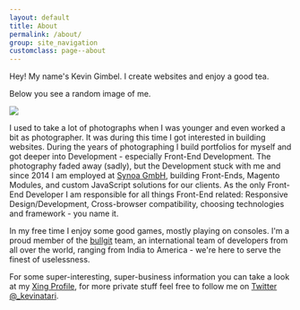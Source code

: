 ```yaml
---
layout: default
title: About
permalink: /about/
group: site_navigation
customclass: page--about
---
```


Hey! My name's Kevin Gimbel. I create websites and enjoy a good tea.

Below you see a random image of me.

<img src="https://lh3.googleusercontent.com/zKr_1iJFiWqxM8YqYojdBoJiVL79u0z7aWYAd4EUC8gG46uoehPFGsfSzU-9X9VJd8vmQbTpW7GYkoprk0iON26ZREwhD3w8OxdccpDlx7fRn_NdZSacHf-mPUILBFcckA-HpbcL5OuKYx_f-13bMpnQ2mwUwNVSbLJJQZuXEUhrRWD0we1FJdJwf_P3gZOiYlE3DPjDGL_O4mMwf-rD4RsewxlGkbuAZkmlDsl0MZTZK6T-ASzivg8aF6JGcyA-OYdxkJueVVrw8nukVpFflj_oMxdxfhyF6IYXh_jMFNp86hk9iPNzt-GSV5tXaS_nHA1YscWffeERK2TidrnXS4vLLmuwTImC2oY9t_aT5dz75bRrHB3YumqPyVaCe8lBU-sLzvNIiy1F2BrjGkvNrF-ucnFxQIwTfCPCwkasL1vbEpCcuXjtNferWOtOXUJ9SipfUSerzCcc_JblsLHUsfLXg6znaLQa4PIDQUBPzyf4KhGvMqgXp_8cO1W45OoN80Cww49mhz83vw2u6hRkk9lvukQQLf4wEErAbH0o88qp9q-JqFPyQhhzn6-THbo=w1728-h972-no" id="itseme" />

I used to take a lot of photographs when I was younger and even worked a bit as photographer. It was during this time I got interested in building websites. During the years of photographing I build portfolios for myself and got deeper into Development - especially Front-End Development. The photography faded away (sadly), but the Development stuck with me and since 2014 I am employed at [Synoa GmbH](http://synoa.de "Magento Agentur für B2B-Online-Shops"), building Front-Ends, Magento Modules, and custom JavaScript solutions for our clients. As the only Front-End Developer I am responsible for all things Front-End related: Responsive Design/Development, Cross-browser compatibility, choosing technologies and framework - you name it.

In my free time I enjoy some good games, mostly playing on consoles.  I'm a proud member of the [bullgit](https://bullg.it "See the bullgit website") team, an international team of developers from all
over the world, ranging from India to America - we're here to serve the finest of uselessness.

For some super-interesting, super-business information you can take a look at my [Xing Profile](https://www.xing.com/profile/Kevin_Gimbel "See my Xing Profile"), for more private stuff feel free to follow me on [Twitter @_kevinatari](https://twitter.com/_kevinatari "Follow me on Twitter!").

<script type="text/javascript">
(function(window, document, undefined) {
  var img_container = document.getElementById('itseme');
  var images = [
    "https://lh3.googleusercontent.com/Ao9W3EPxBtO1aLqnOjd7KgWQRMnsAa4NhS5ikiOD7reHoM85PiJ3J-3Mv2YcxyoNenScLtocYVY_1LeRdy946chFrrfj0pYiiAcZj_zoAPrVCtRJoYHjGg6S2ymrfiC0NGOVP1KX6GTAAK5szgHsOX3L2sVeJ9j6dFwQDGo8t9sq1jX3RxoMUwE0IhPkLOoiR1AALcggdeDIPPABmW7e4M26gh4H6xqf_G195JFIoaT-o_emQLZfdo1GMWYo4f2UZIG2lWH3DVKISNuHOs0Y2r4rNPPHe6GzDc2Iz68JdevKzNdFoTmYO_yfeJdOIJsewDg_T25wGux4hGCF-iwXme2_tlZdmQ55xNkxka30My6mHfJE3qzLBEFeWVDsOM2q-Tpa0ZVJ3CdqaesX4GJXXjlIK93SeP_GZOR-Z8Q0IsJN9MF9Sxk3MMQbYmxqwvShJrtYvrIzFFwSmZQ-NquNZ_X0l2rSQ5Us0clbK-yXml2mLRr8xpnZF-lxdY4sBBo86EKT9MonG8INyINJ5wgnxeZuMb3plwgRm4QvDvRFwoHthCS9dto7RgTX8vg5JeY=w1728-h972-no",
    "https://lh3.googleusercontent.com/5VrPHqycz5Euc0XAS0Ug2jixxfEXHBi79iUqNbtCcYQz-V_8-SvvHeZm082a2-_V1tYLnF7QvVg6u6jNKP_zDQ2mgtj_O-cZANBBmcHdd8knsKO9toudH23lqU5Rh8OVCwOSmGhXBJnSiVLdtdNgBBLaOc9yd4BPN9SErnJ6XD5UTkWAvAbHDMQititQruhs0W4oA-QP3rKHeaByh7E2umuzH33TKX2eTZJUrbJxSyDgpYAAfgTIK6oh2hvXdsXPGFbepVaF97fhU9bbppWxIRapdH55NC9vYwbsjWJ-riaWLg_J-kQlvZaap0e0RBrtVQgp5SY1tefhCdd6WUG2kr_SqO9b8Ezutql_sBrsS0HVMGIiwDRhjCW8AJBccA8SMC9lxrrhozvTlIOQNyxNLQaAm9sGMM4l7AEJ_f0RxRTzpUaYTi5kdx-LQ4BDMMDpyrDUaq2BRO_Moz7vLru9IOfR4Z93R25tcbEhlXSUAhX_AHriA72IyRDfZaKnVXAYV3jwVlLcVP0Uz_BZw6G-TFFRzLkF_9NAjbi2hR2RPfCENECzeotvhKhRPhVlmN8=w1728-h972-no",
    "https://lh3.googleusercontent.com/AU-fomZjlfCByVkBbeJv_msz0aNg3okdsL6g4D2KqSvsDysUxLaIfvHtg1tgp7j2suYaVJHUCQaa8eg0cwO1yRU9GgyJwjflGYP1k8kkOB_ydUpV0wD1iGi6STbtBVjOy13wuPjvfrDYejxaom3uGBMARuJWPaOcXQNCgIAu5BrB8-hC5P1BIu-acHf3U5_gVr4d-HTpiKoZPqMyRy6uJnQfw6roAGpUKHXusfSfqQaqaaVgvTtSiPiAyLzg-UEAu7wMGCV5kKMuvmcPwmqOXl0wfTMOPmUThvITCvrJNp4a57K7UbXNaRp1rYMbPlWyqLrP_DsNmv4jj0YLHPueuY7Vfsdp4n2vP1uYLVqD_ygz084bG_spjmkMnA82XUbBW9rtomlHvg4ZAYR7_J8WRcn6vkt1xkkSc0GRBZ3XfQeLiCqe7C_KseKi217niPh8KyXeZRQMNl3p7VNiqqwxD03xDPPBiI_rXnx9ZgyuCMFAQzXa40yEJ1PzkrOHWNQ-Qi_ZxY0BPaqZYwzfY92rkn8a37ClmimAeejNj32fQHaZCUH27j1rsEq8lnlgyBg=w1728-h972-no",
    "https://lh3.googleusercontent.com/T5ikygmnCOp5JdN8PmQfw1UIsyUUtpFH_SVUgb0RpRG3tt7F4yX5W-KzrCh1b1uNruRcAFlNOpPgGCBKuCWmclhOvdeOspcP55-uN5b2j-XS9TJQnLy0rkuX3-H4XDW2WT4LAV9yoQnGHezqDlzdVFi0EdGHeJa9o3sDz5DIW1V4WMFrSMlDOFaQR4QtppIeLO3mGU9cPBvCrkWbSB9zq7nkT0EwstFZwMMKE0NE6aYKKpMwCU8Js5fovD3CW6MXkTRvcQL8cWcTBjbomWtmsndayt4EkaQ1Ehg3wRqru5w4D9U2s8SEYgrJgup5hpp9VLEjDmgXOA3agIpxUG89PEzQWfHhVx0_-6z33FxWGyhH9ekp7ggTVNfd9RY3dtHP6Iz3USfKj8cjJCN9Mgg9m5_YrJd3sGHn3n6GDsMJnx2SmAIqwqcqKjM2boPB7wFBlrn5WVejdKWqbgzAzgDRS-uybSkvTHa_Qo0HFyW7oji6ixgrjjZojzapqokzgv6FJ5PnHtG09q_F-hyjVJDVTgJNSY_ocH4CBMqYmSPuqhdlum05xGq2v6Eol82Wgmk=w1296-h972-no"
  ];
  var max = images.length;
  var min = 1;
  var rand = Math.floor( (Math.random() * (max - min)) + min );
  console.log(rand);
  var rand_img = images[rand];
  img_container.src = rand_img;
}(window, document))
</script>
